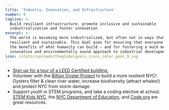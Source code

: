 ```yaml
---
title: 'Industry, Innovation, and Infrastructure'
number: 9
tagline: >-
  Build resilient infrastructure, promote inclusive and sustainable
  industrialization and foster innovation
excerpt: >-
  The world is becoming more industrialized, but often not in ways that are
  resilient and sustainable. This Goal aims for ensuring that everyone can enjoy
  the benefits of what humanity can build — and for fostering a much more
  innovative and environmentally sound approach to industrial development.
icon: /static/uploads/theglobalgoals_icons_color_goal_9.svg
---
```

* [Sign up for a tour of a LEED Certified building.](https://www.aiany.org/architecture/tours)
* Volunteer with the [Billion Oyster Project](http://www.billionoysterproject.org) to build a more resilient NYC! Oysters filter & clean river water, increase biodiversity (attract whales!) and protect NYC from storm damage.
* Support youth in STEM programs, and take a coding elective at school. [STEM Kids NYC](http://stemkidsnyc.org/), the [NYC Department of Education](https://www.schools.nyc.gov/school-life/learning/subjects/stem), and [Code.org](https://code.org/) are great resources.
